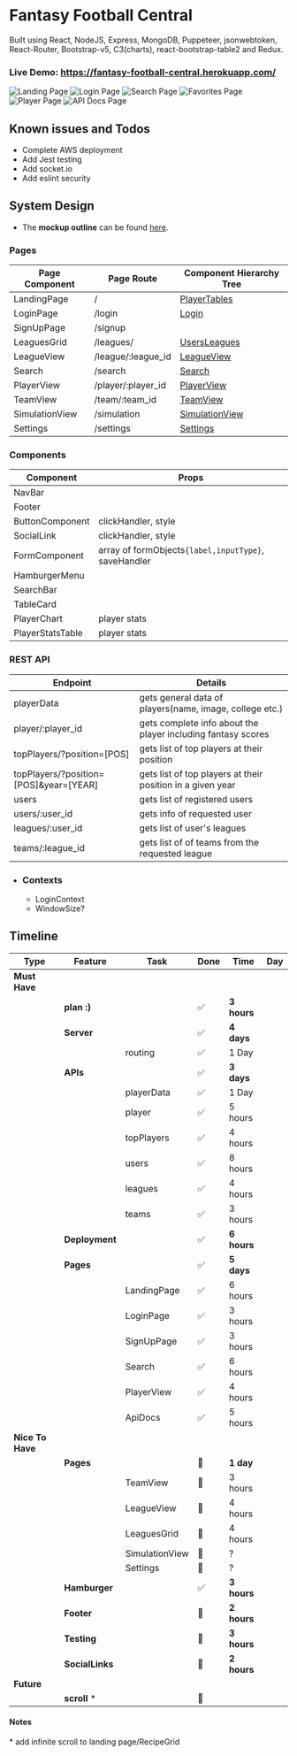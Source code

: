 # Fantasy Football Central

Built using React, NodeJS, Express, MongoDB, Puppeteer, jsonwebtoken, React-Router, Bootstrap-v5, C3(charts), react-bootstrap-table2 and Redux.

### Live Demo: https://fantasy-football-central.herokuapp.com/

![Landing Page](https://github.com/sisackov/fantasy-football-central/blob/main/docs/screenshots/1645648592623.jpg)
![Login Page](https://github.com/sisackov/fantasy-football-central/blob/main/docs/screenshots/1645648958035.jpg)
![Search Page](https://github.com/sisackov/fantasy-football-central/blob/main/docs/screenshots/1645649242521.jpg)
![Favorites Page](https://github.com/sisackov/fantasy-football-central/blob/main/docs/screenshots/1645649030957.jpg)
![Player Page](https://github.com/sisackov/fantasy-football-central/blob/main/docs/screenshots/1645649109084.jpg)
![API Docs Page](https://github.com/sisackov/fantasy-football-central/blob/main/docs/screenshots/1645649751393.jpg)

## Known issues and Todos

- Complete AWS deployment
- Add Jest testing
- Add socket.io
- Add eslint security

## System Design

-   The **mockup outline** can be found [here](./docs/page-outline.pdf).

### **Pages**

| Page Component | Page Route         | Component Hierarchy Tree |
|----------------|--------------------|--------------------------|
| LandingPage    | /                  | [PlayerTables]()         |
| LoginPage      | /login             | [Login]()                |
| SignUpPage     | /signup            |                          |
| LeaguesGrid    | /leagues/          | [UsersLeagues]()         |
| LeagueView     | /league/:league_id | [LeagueView]()           |
| Search         | /search            | [Search]()               |
| PlayerView     | /player/:player_id | [PlayerView]()           |
| TeamView       | /team/:team_id     | [TeamView]()             |
| SimulationView | /simulation        | [SimulationView]()       |
| Settings       | /settings          | [Settings]()             |

### **Components**


| Component        | Props                                                |
|------------------|------------------------------------------------------|
| NavBar           |                                                      |
| Footer           |                                                      |
| ButtonComponent  | clickHandler, style                                  |
| SocialLink       | clickHandler, style                                  |
| FormComponent    | array of formObjects`{label,inputType}`, saveHandler |
| HamburgerMenu    |                                                      |
| SearchBar        |                                                      |
| TableCard        |                                                      |
| PlayerChart      | player stats                                         |
| PlayerStatsTable | player stats                                         |

### **REST API**

| Endpoint                               | Details                                                      |
|----------------------------------------|--------------------------------------------------------------|
| playerData                             | gets general data of players(name, image, college etc.)      |
| player/:player_id                      | gets complete info about the player including fantasy scores |
| topPlayers/?position=[POS]             | gets list of top players at their position                   |
| topPlayers/?position=[POS]&year=[YEAR] | gets list of top players at their position in a given year   |
| users                                  | gets list of registered users                                |
| users/:user_id                         | gets info of requested user                                  |
| leagues/:user_id                       | gets list of user's leagues                                  |
| teams/:league_id                       | gets list of of teams from the requested league              |

- ### **Contexts**

    -   LoginContext
    -   WindowSize?

## **Timeline**

| Type             | Feature         | Task            | Done                  | Time        | Day |
|------------------|-----------------|-----------------|-----------------------|-------------|-----|
| **Must Have**    |                 |                 |                       |             |     |
|                  | **plan :)**     |                 | :white_check_mark:    | **3 hours** |     |
|                  | **Server**      |                 | :white_check_mark:    | **4 days**  |     |
|                  |                 | routing         | :white_check_mark:    | 1 Day       |     |
|                  | **APIs**        |                 | :white_check_mark:    | **3 days**  |     |
|                  |                 | playerData      | :white_check_mark:    | 1 Day       |     |
|                  |                 | player          | :white_check_mark:    | 5 hours     |     |
|                  |                 | topPlayers      | :white_check_mark:    | 4 hours     |     |
|                  |                 | users           | :white_check_mark:    | 8 hours     |     |
|                  |                 | leagues         | :white_check_mark:    | 4 hours     |     |
|                  |                 | teams           | :white_check_mark:    | 3 hours     |     |
|                  | **Deployment**  |                 | :white_check_mark:    | **6 hours** |     |
|                  | **Pages**       |                 | :white_check_mark:    | **5 days**  |     |
|                  |                 | LandingPage     | :white_check_mark:    | 6 hours     |     |
|                  |                 | LoginPage       | :white_check_mark:    | 3 hours     |     |
|                  |                 | SignUpPage      | :white_check_mark:    | 3 hours     |     |
|                  |                 | Search          | :white_check_mark:    | 6 hours     |     |
|                  |                 | PlayerView      | :white_check_mark:    | 4 hours     |     |
|                  |                 | ApiDocs         | :white_check_mark:    | 5 hours     |     |
| **Nice To Have** |                 |                 |                       |             |     |
|                  | **Pages**       |                 | :black_square_button: | **1 day**   |     |
|                  |                 | TeamView        | :black_square_button: | 3 hours     |     |
|                  |                 | LeagueView      | :black_square_button: | 4 hours     |     |
|                  |                 | LeaguesGrid     | :black_square_button: | 4 hours     |     |
|                  |                 | SimulationView  | :black_square_button: | ?           |     |
|                  |                 | Settings        | :black_square_button: | ?           |     |
|                  | **Hamburger**   |                 | :white_check_mark:    | **3 hours** |     |
|                  | **Footer**      |                 | :black_square_button: | **2 hours** |     |
|                  | **Testing**     |                 | :black_square_button: | **3 hours** |     |
|                  | **SocialLinks** |                 | :black_square_button: | **2 hours** |     |
| **Future**       |                 |                 |                       |             |     |
|                  | **scroll** \*   |                 | :black_square_button: |             |     |

#### **Notes**

\* add infinite scroll to landing page/RecipeGrid
